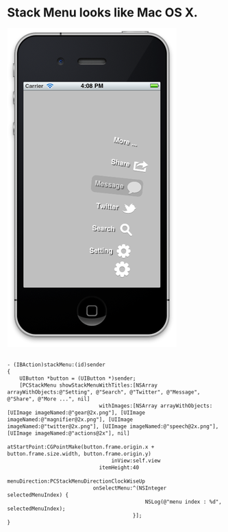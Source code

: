Stack Menu looks like Mac OS X.
==========================

![Alt text](/main.png)

<pre><code>
- (IBAction)stackMenu:(id)sender
{
	UIButton *button = (UIButton *)sender;
	[PCStackMenu showStackMenuWithTitles:[NSArray arrayWithObjects:@"Setting", @"Search", @"Twitter", @"Message", @"Share", @"More ...", nil]
							  withImages:[NSArray arrayWithObjects:[UIImage imageNamed:@"gear@2x.png"], [UIImage imageNamed:@"magnifier@2x.png"], [UIImage imageNamed:@"twitter@2x.png"], [UIImage imageNamed:@"speech@2x.png"], [UIImage imageNamed:@"actions@2x"], nil]
							atStartPoint:CGPointMake(button.frame.origin.x + button.frame.size.width, button.frame.origin.y)
								  inView:self.view
							  itemHeight:40
						   menuDirection:PCStackMenuDirectionClockWiseUp
							onSelectMenu:^(NSInteger selectedMenuIndex) {
											 NSLog(@"menu index : %d", selectedMenuIndex);
										 }];
}
</code></pre>

